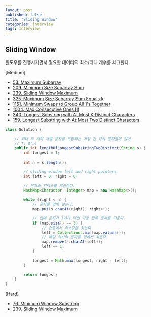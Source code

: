 ```yaml
---
layout: post
published: false
title: "Sliding Window"
categories: interview
tags: interview 
---
```


## Sliding Window
윈도우를 진행시키면서 필요한 데이터의 최소/최대 개수를 체크한다.

[Medium]
- [53. Maximum Subarray](https://leetcode.com/problems/maximum-subarray/)
- [209. Minimum Size Subarray Sum](https://leetcode.com/problems/minimum-size-subarray-sum/)
- [239. Sliding Window Maximum](https://leetcode.com/problems/sliding-window-maximum/)
- [325. Maximum Size Subarray Sum Equals k](https://leetcode.com/problems/maximum-size-subarray-sum-equals-k/)
- [1151. Minimum Swaps to Group All 1's Together](https://leetcode.com/problems/minimum-swaps-to-group-all-1s-together/)
- [1004. Max Consecutive Ones III](https://leetcode.com/problems/max-consecutive-ones-iii/)
- [340. Longest Substring with At Most K Distinct Characters](https://leetcode.com/problems/longest-substring-with-at-most-k-distinct-characters/)
- [159. Longest Substring with At Most Two Distinct Characters](https://leetcode.com/problems/longest-substring-with-at-most-two-distinct-characters/)
```java
class Solution {
    
    // 최대 두 개의 개별 문자를 포함하는 가장 긴 하위 문자열의 길이
    // T: O(n)
    public int lengthOfLongestSubstringTwoDistinct(String s) {
        int longest = 1;
        
        int n = s.length();

        // sliding window left and right pointers
        int left = 0, right = 0;
        
        // 문자와 인덱스를 저장한다.
        HashMap<Character, Integer> map = new HashMap<>();

        while (right < n) {
            // 문자를 맵에 넣는다. 
            map.put(s.charAt(right), right++);

            // 맵에 문자가 3개가 되면 가장 왼쪽 문자를 지운다. 
            if (map.size() == 3) {
                // 값중에서 최소값을 찾는다. 
                left = Collections.min(map.values());
                // 해당 위치의 문자를 맵에서 지운다.
                map.remove(s.charAt(left));
                left += 1;
            }

            longest = Math.max(longest, right - left);
        }
        
        return longest;
    }
}
```

[Hard]
- [76. Minimum Window Substring](https://leetcode.com/problems/minimum-window-substring/)
- [239. Sliding Window Maximum](https://leetcode.com/problems/sliding-window-maximum/)